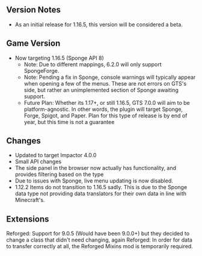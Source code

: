 ## Version Notes
* As an initial release for 1.16.5, this version will be considered a beta.

## Game Version
* Now targeting 1.16.5 (Sponge API 8)
  * Note: Due to different mappings, 6.2.0 will only support SpongeForge.
  * Note: Pending a fix in Sponge, console warnings will typically appear when opening a few of the menus. These are not
  errors on GTS's side, but rather an unimplemented section of Sponge awaiting support.
  * Future Plan: Whether its 1.17+, or still 1.16.5, GTS 7.0.0 will aim to be platform-agnostic. In other words, the
  plugin will target Sponge, Forge, Spigot, and Paper. Plan for this type of release is by end of year, but this time
  is not a guarantee

## Changes
* Updated to target Impactor 4.0.0
* Small API changes
* The side panel in the browser now actually has functionality, and provides filtering based on the type
* Due to issues with Sponge, live menu updating is now disabled.
* 1.12.2 Items do not transition to 1.16.5 sadly. This is due to the Sponge data type not providing data translators
for their own data in line with Minecraft's.

## Extensions
Reforged: Support for 9.0.5 (Would have been 9.0.0+) but they decided to change a class that didn't need changing, again
Reforged: In order for data to transfer correctly at all, the Reforged Mixins mod is temporarily required.
